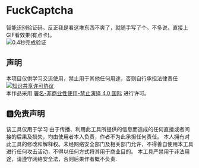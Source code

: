 
# FuckCaptcha
智能识别验证码。反正我是看这堆东西不爽了，就随手写了个。不多说，直接上GIF看效果(有点卡)。  
![0.4秒完成验证](https://raw.githubusercontent.com/yixinNB/FuckCaptcha/master/code%23%E4%BB%A3%E7%A0%81/%E6%95%88%E6%9E%9C%E7%A4%BA%E4%BE%8B.gif)  
 

## 声明
本项目仅供学习交流使用，禁止用于其他任何用途，否则自行承担法律责任
<a rel="license" href="https://creativecommons.org/licenses/by-nc-nd/4.0/deed.zh"><img alt="知识共享许可协议" style="border-width: 0" src="https://licensebuttons.net/l/by-nc-nd/4.0/88x31.png"></a><br>本作品采用 <a rel="license" href="https://creativecommons.org/licenses/by-nc-nd/4.0/deed.zh">署名-非商业性使用-禁止演绎 4.0 国际</a> 进行许可。
## 🅱️免责声明
该工具仅用于学习
由于传播、利用此工具所提供的信息而造成的任何直接或者间接的后果及损失，均由使用者本人负责，作者不为此承担任何责任。
本人拥有对此工具的修改和解释权。未经网络安全部门及相关部门允许，不得善自使用本工具进行任何攻击活动，不得以任何方式将其用于商业目的。
本工具严禁用于非法用途，请遵守网络安全法，否则后果作者概不负责.
